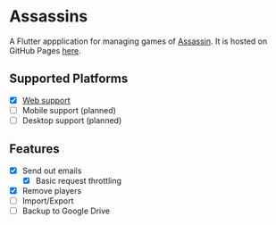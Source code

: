 # Assassins

A Flutter appplication for managing games of [Assassin](https://en.wikipedia.org/wiki/Assassin_(game)). It is hosted on GitHub Pages [here](https://caden-parajuli.github.io/assassins).

## Supported Platforms

- [x] [Web support](https://caden-parajuli.github.io/assassins)
- [ ] Mobile support (planned)
- [ ] Desktop support (planned)

## Features

- [x] Send out emails
  - [x] Basic request throttling
- [x] Remove players
- [ ] Import/Export
- [ ] Backup to Google Drive
